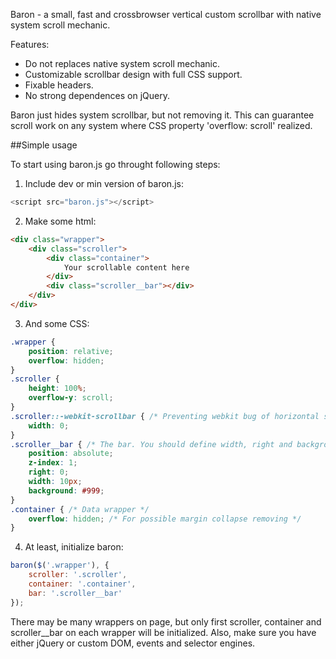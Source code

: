 Baron - a small, fast and crossbrowser vertical custom scrollbar with native system scroll mechanic.

Features:

- Do not replaces native system scroll mechanic.
- Customizable scrollbar design with full CSS support.
- Fixable headers.
- No strong dependences on jQuery.

Baron just hides system scrollbar, but not removing it. This can guarantee scroll work on any system where CSS property 'overflow: scroll' realized.

##Simple usage

To start using baron.js go throught following steps:

1. Include dev or min version of baron.js:

```js
<script src="baron.js"></script>
```

2. Make some html:

```html
<div class="wrapper">
    <div class="scroller">
        <div class="container">
        	Your scrollable content here
        </div>
        <div class="scroller__bar"></div>
    </div>
</div>
```

3. And some CSS:

```css
.wrapper {
    position: relative;
    overflow: hidden;
}
.scroller {
    height: 100%;
    overflow-y: scroll;
}
.scroller::-webkit-scrollbar { /* Preventing webkit bug of horizontal scrolling */
    width: 0;
}
.scroller__bar { /* The bar. You should define width, right and background */
    position: absolute;    
    z-index: 1;
    right: 0;
    width: 10px;
    background: #999;
}
.container { /* Data wrapper */
    overflow: hidden; /* For possible margin collapse removing */
}
```

4. At least, initialize baron:

```js
baron($('.wrapper'), {
    scroller: '.scroller',
    container: '.container',
    bar: '.scroller__bar'
});
```

There may be many wrappers on page, but only first scroller, container and scroller__bar on each wrapper will be initialized. Also, make sure you have either jQuery or custom DOM, events and selector engines.
